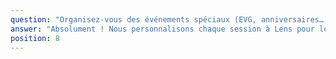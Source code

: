 ```yaml
---
question: "Organisez-vous des événements spéciaux (EVG, anniversaires…) en lancer de hache à Lens ?"
answer: "Absolument ! Nous personnalisons chaque session à Lens pour les EVG, anniversaires, sorties associatives ou familiales : défis, mini-tournoi, photo souvenir. La tournée est offerte et le code TS20 permet d’alléger le budget."
position: 8
---
```

